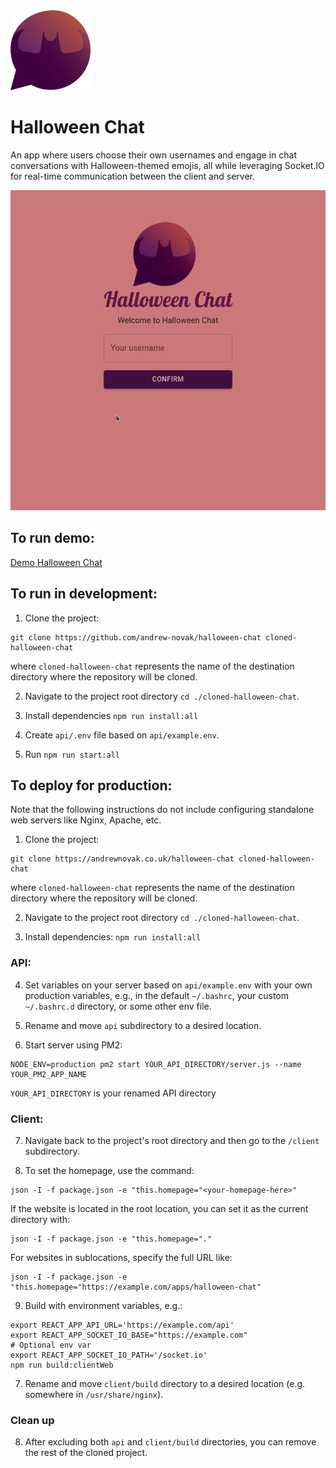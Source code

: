 <img src="https://github.com/andrew-novak/halloween-chat/raw/main/clientWeb/src/assets/brand-icon.svg" alt="Halloween Chat app logo" width="128" height="128">

# Halloween Chat

An app where users choose their own usernames and engage in chat conversations with Halloween-themed emojis, all while leveraging Socket.IO for real-time communication between the client and server.

<img src="https://github.com/andrew-novak/halloween-chat/raw/main/readmeAssets/chatting.gif" alt="GIF presenting use of the Halloween Chat app" width="512" height="512">

## To run demo:

[Demo Halloween Chat](https://andrewnovak.co.uk/demos/halloween-chat/)

## To run in development:

1. Clone the project:

```
git clone https://github.com/andrew-novak/halloween-chat cloned-halloween-chat
```

where `cloned-halloween-chat` represents the name of the destination directory where the repository will be cloned.

2. Navigate to the project root directory `cd ./cloned-halloween-chat`.

3. Install dependencies `npm run install:all`

4. Create `api/.env` file based on `api/example.env`.

5. Run `npm run start:all`

## To deploy for production:

Note that the following instructions do not include configuring standalone web servers like Nginx, Apache, etc.

1. Clone the project:

```
git clone https://andrewnovak.co.uk/halloween-chat cloned-halloween-chat
```

where `cloned-halloween-chat` represents the name of the destination directory where the repository will be cloned.

2. Navigate to the project root directory `cd ./cloned-halloween-chat`.

3. Install dependencies: `npm run install:all`

### API:

4. Set variables on your server based on `api/example.env` with your own production variables, e.g., in the default `~/.bashrc`, your custom `~/.bashrc.d` directory, or some other env file.

5. Rename and move `api` subdirectory to a desired location.

6. Start server using PM2:

```
NODE_ENV=production pm2 start YOUR_API_DIRECTORY/server.js --name YOUR_PM2_APP_NAME
```

`YOUR_API_DIRECTORY` is your renamed API directory

### Client:

7. Navigate back to the project's root directory and then go to the `/client` subdirectory.

8. To set the homepage, use the command:

```
json -I -f package.json -e "this.homepage="<your-homepage-here>"
```

If the website is located in the root location, you can set it as the current directory with:

```
json -I -f package.json -e "this.homepage="."
```

For websites in sublocations, specify the full URL like:

```
json -I -f package.json -e "this.homepage="https://example.com/apps/halloween-chat"
```

9. Build with environment variables, e.g.:

```
export REACT_APP_API_URL='https://example.com/api'
export REACT_APP_SOCKET_IO_BASE="https://example.com"
# Optional env var
export REACT_APP_SOCKET_IO_PATH='/socket.io'
npm run build:clientWeb
```

7. Rename and move `client/build` directory to a desired location (e.g. somewhere in `/usr/share/nginx`).

### Clean up

8. After excluding both `api` and `client/build` directories, you can remove the rest of the cloned project.
